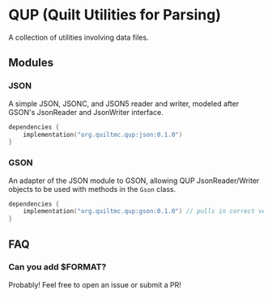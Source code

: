 # QUP (Quilt Utilities for Parsing) 
A collection of utilities involving data files.

## Modules
### JSON
A simple JSON, JSONC, and JSON5 reader and writer, modeled after GSON's JsonReader and JsonWriter interface.

```kotlin
dependencies {
    implementation("org.quiltmc.qup:json:0.1.0")
}
```
### GSON
An adapter of the JSON module to GSON, allowing QUP JsonReader/Writer objects to be used with methods in the `Gson` class.

```kotlin
dependencies {
    implementation("org.quiltmc.qup:gson:0.1.0") // pulls in correct versions of qup-json and gson
}
```

## FAQ
### Can you add $FORMAT?
Probably! Feel free to open an issue or submit a PR!